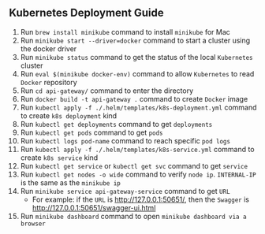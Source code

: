 ## Kubernetes Deployment Guide

1. Run `brew install minikube` command to install `minikube` for Mac
2. Run `minikube start --driver=docker` command to start a cluster using the docker driver
3. Run `minikube status` command to get the status of the local `Kubernetes` cluster
4. Run `eval $(minikube docker-env)` command to allow `Kubernetes` to read `Docker` repository
5. Run `cd api-gateway/` command to enter the directory
6. Run `docker build -t api-gateway .` command to create `Docker` image
7. Run `kubectl apply -f ./.helm/templates/k8s-deployment.yml` command to create `k8s deployment` kind
8. Run `kubectl get deployments` command to get `deployments`
9. Run `kubectl get pods` command to get `pods`
10. Run `kubectl logs pod-name` command to reach specific `pod logs`
11. Run `kubectl apply -f ./.helm/templates/k8s-service.yml` command to create `k8s service` kind
12. Run `kubectl get service` or `kubectl get svc` command to get `service`
13. Run `kubectl get nodes -o wide` command to verify `node ip`. `INTERNAL-IP` is the same as the `minikube ip`
14. Run `minikube service api-gateway-service` command to get `URL`
    - For example: if the `URL` is http://127.0.0.1:50651/, then the `Swagger` is http://127.0.0.1:50651/swagger-ui.html
15. Run `minikube dashboard` command to open `minikube dashboard via a browser`
